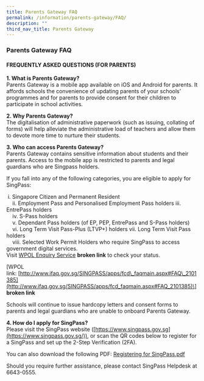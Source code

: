 ```yaml
---
title: Parents Gateway FAQ
permalink: /information/parents-gateway/FAQ/
description: ""
third_nav_title: Parents Gateway
---
```

### **Parents Gateway FAQ**
#### **FREQUENTLY ASKED QUESTIONS (FOR PARENTS)**

**1\. What is Parents Gateway?**<br>
Parents Gateway is a mobile app available on iOS and Android for parents. It affords schools the convenience of updating parents of your schools’ programmes and for parents to provide consent for their children to participate in school activities.

**2\. Why Parents Gateway?**<br>
The digitalisation of administrative paperwork (such as issuing, collating of forms) will help alleviate the administrative load of teachers and allow them to devote more time to nurture their students.

**3\. Who can access Parents Gateway?**<br>
Parents Gateway contains sensitive information about students and their parents. Access to the mobile app is restricted to parents and legal guardians who are Singpass holders.

If you fall into any of the following categories, you are eligible to apply for SingPass:

    i. Singapore Citizen and Permanent Resident  
    ii. Employment Pass and Personalised Employment Pass holders iii. EntrePass holders  
    iv. S-Pass holders  
    v. Dependant Pass holders (of EP, PEP, EntrePass and S-Pass holders)  
    vi. Long Term Visit Pass-Plus (LTVP+) holders vii. Long Term Visit Pass holders  
    viii. Selected Work Permit Holders who require SingPass to access government digital services.  
Visit [WPOL Enquiry Service](https://wponline.mom.gov.sg/WPOLLoginController?action=WPOLLoginAction&actionType=WPOLNonLogin) **broken link** to check your status.

\[WPOL link: [http://www.ifaq.gov.sg/SINGPASS/apps/fcd\_faqmain.aspx#FAQ\_2101385](http://www.ifaq.gov.sg/SINGPASS/apps/fcd_faqmain.aspx#FAQ_2101385)\] **broken link**

Schools will continue to issue hardcopy letters and consent forms to parents and legal guardians who are unable to onboard Parents Gateway.

**4\. How do I apply for SingPass?**<br>
Please visit the SingPass website ([https://www.singpass.gov.sg](https://www.singpass.gov.sg/)), or scan the QR codes below to register for a SingPass and set up the 2-Step Verification (2FA).

You can also download the following PDF: [Registering for SingPass.pdf](/files/Registering%20for%20SingPass.pdf)

Should you require further assistance, please contact SingPass Helpdesk at 6643-0555.